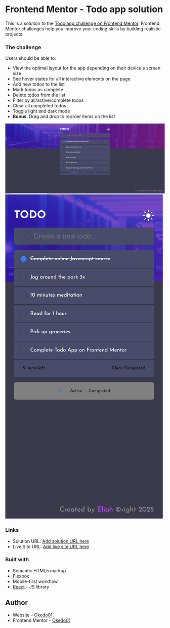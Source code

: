 # Frontend Mentor - Todo app solution

This is a solution to the [Todo app challenge on Frontend Mentor](https://www.frontendmentor.io/challenges/todo-app-Su1_KokOW). Frontend Mentor challenges help you improve your coding skills by building realistic projects. 

### The challenge

Users should be able to:

- View the optimal layout for the app depending on their device's screen size
- See hover states for all interactive elements on the page
- Add new todos to the list
- Mark todos as complete
- Delete todos from the list
- Filter by all/active/complete todos
- Clear all completed todos
- Toggle light and dark mode
- **Bonus**: Drag and drop to reorder items on the list

![Desktop Design](./src/assets/images/desktop.png)
![Mobile Design](./src/assets/images/mobile.png)

### Links

- Solution URL: [Add solution URL here](https://github.com/okedo01/todo-app-project-okedo01)
- Live Site URL: [Add live site URL here](https://todo-app-okedo01.netlify.app/)

### Built with

- Semantic HTML5 markup
- Flexbox
- Mobile-first workflow
- [React](https://reactjs.org/) - JS library

## Author

- Website - [Okedo01](https://github.com/okedo01)
- Frontend Mentor - [Okedo01](https://www.frontendmentor.io/profile/yourusername)